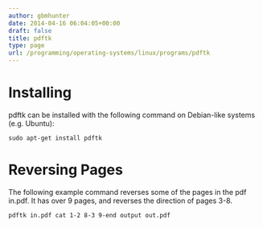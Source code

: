 ```yaml
---
author: gbmhunter
date: 2014-04-16 06:04:05+00:00
draft: false
title: pdftk
type: page
url: /programming/operating-systems/linux/programs/pdftk
---
```


# Installing





pdftk can be installed with the following command on Debian-like systems (e.g. Ubuntu):




    
    
    sudo apt-get install pdftk
    





# Reversing Pages





The following example command reverses some of the pages in the pdf in.pdf. It has over 9 pages, and reverses the direction of pages 3-8.




    
    
    pdftk in.pdf cat 1-2 8-3 9-end output out.pdf
    
